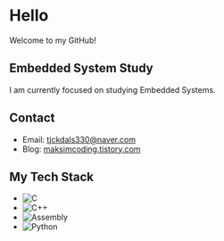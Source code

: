 # Hello
Welcome to my GitHub!

## Embedded System Study
I am currently focused on studying Embedded Systems.

## Contact
- Email: tjckdals330@naver.com
- Blog: [maksimcoding.tistory.com](https://maksimcoding.tistory.com/)

## My Tech Stack
- ![C](https://img.shields.io/badge/C-A8B9CC?style=flat-square&logo=C&logoColor=white)
- ![C++](https://img.shields.io/badge/C++-00599C?style=flat-square&logo=C%2B%2B&logoColor=white)
- ![Assembly](https://img.shields.io/badge/Assembly-525252?style=flat-square&logo=AssemblyScript&logoColor=white)
- ![Python](https://img.shields.io/badge/Python-3776AB?style=flat-square&logo=Python&logoColor=white)
